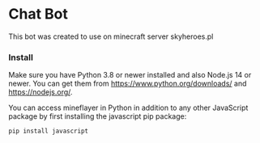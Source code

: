 # Chat Bot
This bot was created to use on minecraft server skyheroes.pl

### Install

Make sure you have Python 3.8 or newer installed and also Node.js 14 or newer. You can get them from https://www.python.org/downloads/ and https://nodejs.org/.

You can access mineflayer in Python in addition to any other JavaScript package by first installing the javascript pip package:

```sh
pip install javascript
```

